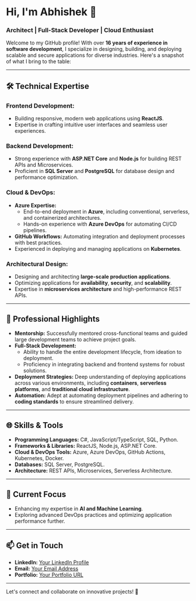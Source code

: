 # Hi, I'm Abhishek 👋  
### Architect | Full-Stack Developer | Cloud Enthusiast  

Welcome to my GitHub profile! With over **16 years of experience in software development**, I specialize in designing, building, and deploying scalable and secure applications for diverse industries. Here's a snapshot of what I bring to the table:

---

## 🛠️ Technical Expertise  
### **Frontend Development:**  
- Building responsive, modern web applications using **ReactJS**.  
- Expertise in crafting intuitive user interfaces and seamless user experiences.  

### **Backend Development:**  
- Strong experience with **ASP.NET Core** and **Node.js** for building REST APIs and Microservices.  
- Proficient in **SQL Server** and **PostgreSQL** for database design and performance optimization.  

### **Cloud & DevOps:**  
- **Azure Expertise:**  
  - End-to-end deployment in **Azure**, including conventional, serverless, and containerized architectures.  
  - Hands-on experience with **Azure DevOps** for automating CI/CD pipelines.  
- **GitHub Workflows:** Automating integration and deployment processes with best practices.  
- Experienced in deploying and managing applications on **Kubernetes**.  

### **Architectural Design:**  
- Designing and architecting **large-scale production applications**.  
- Optimizing applications for **availability**, **security**, and **scalability**.  
- Expertise in **microservices architecture** and high-performance REST APIs.  

---

## 🌟 Professional Highlights  
- **Mentorship:** Successfully mentored cross-functional teams and guided large development teams to achieve project goals.  
- **Full-Stack Development:**  
  - Ability to handle the entire development lifecycle, from ideation to deployment.  
  - Proficiency in integrating backend and frontend systems for robust solutions.  
- **Deployment Strategies:** Deep understanding of deploying applications across various environments, including **containers**, **serverless platforms**, and **traditional cloud infrastructure**.  
- **Automation:** Adept at automating deployment pipelines and adhering to **coding standards** to ensure streamlined delivery.  

---

## 🌐 Skills & Tools  
- **Programming Languages:** C#, JavaScript/TypeScript, SQL, Python.  
- **Frameworks & Libraries:** ReactJS, Node.js, ASP.NET Core.  
- **Cloud & DevOps Tools:** Azure, Azure DevOps, GitHub Actions, Kubernetes, Docker.  
- **Databases:** SQL Server, PostgreSQL.  
- **Architecture:** REST APIs, Microservices, Serverless Architecture.  

---

## 🌱 Current Focus  
- Enhancing my expertise in **AI and Machine Learning**.  
- Exploring advanced DevOps practices and optimizing application performance further.

---

## 📫 Get in Touch  
- **LinkedIn:** [Your LinkedIn Profile](#)  
- **Email:** [Your Email Address](#)  
- **Portfolio:** [Your Portfolio URL](#)  

---

Let's connect and collaborate on innovative projects! 🚀  
